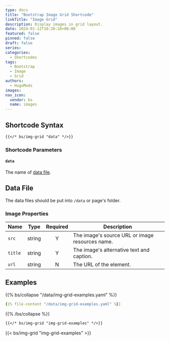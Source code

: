 ```yaml
---
type: docs
title: "Bootstrap Image Grid Shortcode"
linkTitle: "Image Grid"
description: Display images in grid layout.
date: 2024-01-12T10:20:28+08:00
featured: false
pinned: false
draft: false
series:
categories:
  - Shortcodes
tags:
  - Bootstrap
  - Image
  - Grid
authors:
  - HugoMods
images:
nav_icon:
  vendor: bs
  name: images
---
```


## Shortcode Syntax

```markdown
{{</* bs/img-grid "data" */>}}
```

### Shortcode Parameters

#### `data`

The name of [data file](#data-file).

## Data File

The data files should be put into `/data` or page's folder.

### Image Properties

| Name | Type | Required | Description |
| --- | :-: | :-: | ---|
| `src` | string | Y | The image's source URL or image resources name. |
| `title` | string | Y | The image's alternative text and caption. |
| `url` | string | N | The URL of the element. |

## Examples

{{% bs/collapse "/data/img-grid-examples.yaml" %}}
```yaml
{{% file-content "/data/img-grid-examples.yaml" %}}
```
{{% /bs/collapse %}}

```markdown
{{</* bs/img-grid "img-grid-examples" */>}}
```

{{< bs/img-grid "img-grid-examples" >}}
